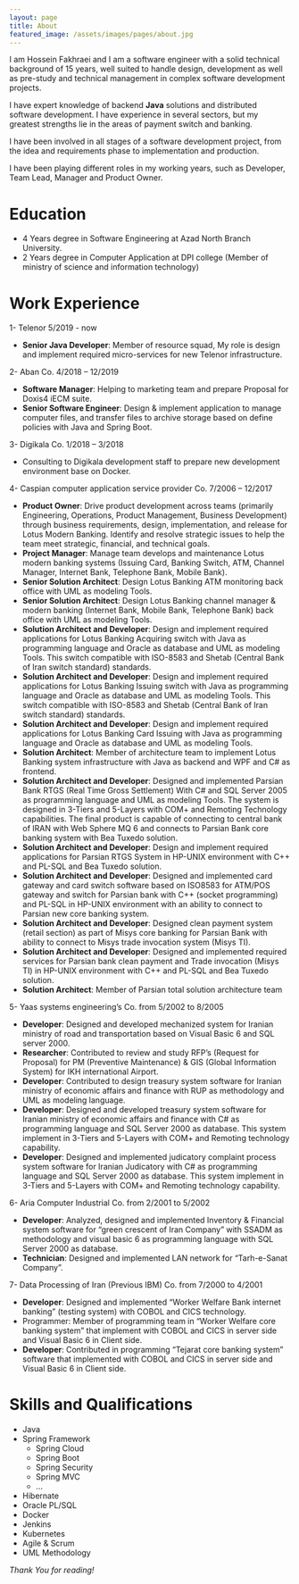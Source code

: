 ```yaml
---
layout: page
title: About
featured_image: /assets/images/pages/about.jpg
---
```


I am Hossein Fakhraei and I am a software engineer with a solid technical background of 15 years, well suited to handle design, development as well as pre-study and technical management in complex software development projects. 

I have expert knowledge of backend **Java** solutions and distributed software development. I have experience in several sectors, but my greatest strengths lie in the areas of payment switch and banking. 

I have been involved in all stages of a software development project, from the idea and requirements phase to implementation and production. 

I have been playing different roles in my working years, such as Developer, Team Lead, Manager and Product Owner.

# Education
* 4 Years degree in Software Engineering at Azad North Branch University.
* 2 Years degree in Computer Application at DPI college (Member of ministry of science and information technology)

# Work Experience
1- Telenor 5/2019 - now
  * **Senior Java Developer**: Member of resource squad, My role is design and implement required micro-services for new Telenor infrastructure. 

2- Aban Co.  4/2018 – 12/2019
  * **Software Manager**: Helping to marketing team and prepare Proposal for Doxis4 iECM suite.
  * **Senior Software Engineer**: Design & implement application to manage computer files, and transfer files to archive storage based on define policies with Java and Spring Boot.

3- Digikala Co.  1/2018 – 3/2018
  * Consulting to Digikala development staff to prepare new development environment base on Docker.

4- Caspian computer application service provider Co. 7/2006 – 12/2017
  * **Product Owner**: Drive product development across teams (primarily Engineering, Operations, Product Management, Business Development) through business requirements, design, implementation, and release for Lotus Modern Banking. Identify and resolve strategic issues to help the team meet strategic, financial, and technical goals.
  * **Project Manager**: Manage team develops and maintenance Lotus modern banking systems (Issuing Card, Banking Switch, ATM, Channel Manager, Internet Bank, Telephone Bank, Mobile Bank).
  * **Senior Solution Architect**: Design Lotus Banking ATM monitoring back office with UML as modeling Tools.
  * **Senior Solution Architect**: Design Lotus Banking channel manager & modern banking (Internet Bank, Mobile Bank, Telephone Bank) back office with UML as modeling Tools.
  * **Solution Architect and Developer**: Design and implement required applications for Lotus Banking Acquiring switch with Java as programming language and Oracle as database and UML as modeling Tools. This switch compatible with ISO-8583 and Shetab (Central Bank of Iran switch standard) standards.
  * **Solution Architect and Developer**: Design and implement required applications for Lotus Banking Issuing switch with Java as programming language and Oracle as database and UML as modeling Tools. This switch compatible with ISO-8583 and Shetab (Central Bank of Iran switch standard) standards.
  * **Solution Architect and Developer**: Design and implement required applications for Lotus Banking Card Issuing with Java as programming language and Oracle as database and UML as modeling Tools.
  * **Solution Architect**: Member of architecture team to implement Lotus Banking system infrastructure with Java as backend and WPF and C# as frontend.
  * **Solution Architect and Developer**: Designed and implemented Parsian Bank RTGS (Real Time Gross Settlement) With C# and SQL Server 2005 as programming language and UML as modeling Tools. The system is designed in 3-Tiers and 5-Layers with COM+ and Remoting Technology capabilities. The final product is capable of connecting to central bank of IRAN with Web Sphere MQ 6 and connects to Parsian Bank core banking system with Bea Tuxedo solution.
  * **Solution Architect and Developer**: Design and implement required applications for Parsian RTGS System in HP-UNIX environment with C++ and PL-SQL and Bea Tuxedo solution.
  * **Solution Architect and Developer**: Designed and implemented card gateway and card switch software based on ISO8583 for ATM/POS gateway and switch for Parsian bank with C++ (socket programming) and PL-SQL in HP-UNIX environment with an ability to connect to Parsian new core banking system.
  * **Solution Architect and Developer**: Designed clean payment system (retail section) as part of Misys core banking for Parsian Bank with ability to connect to Misys trade invocation system (Misys TI).
  * **Solution Architect and Developer**: Designed and implemented required services for Parsian bank clean payment and Trade invocation (Misys TI) in HP-UNIX environment with C++ and PL-SQL and Bea Tuxedo solution.
  * **Solution Architect**: Member of Parsian total solution architecture team

5- Yaas systems engineering’s Co. from 5/2002 to 8/2005
  * **Developer**: Designed and developed mechanized system for Iranian ministry of road and transportation based on Visual Basic 6 and SQL server 2000.
  * **Researcher**: Contributed to review and study RFP’s (Request for Proposal) for PM (Preventive Maintenance) & GIS (Global Information System) for IKH international Airport.
  * **Developer**: Contributed to design treasury system software for Iranian ministry of economic affairs and finance with RUP as methodology and UML as modeling language.
  * **Developer**: Designed and developed treasury system software for Iranian ministry of economic affairs and finance with C# as programming language and SQL Server 2000 as database. This system implement in 3-Tiers and 5-Layers with COM+ and Remoting technology capability.
  * **Developer**: Designed and implemented judicatory complaint process system software for Iranian Judicatory with C# as programming language and SQL Server 2000 as database. This system implement in 3-Tiers and 5-Layers with COM+ and Remoting technology capability.

6- Aria Computer Industrial Co. from 2/2001 to 5/2002

  * **Developer**: Analyzed, designed and implemented Inventory & Financial system software for “green crescent of Iran Company” with SSADM as methodology and visual basic 6 as programming language with SQL Server 2000 as database.
  * **Technician**: Designed and implemented LAN network for “Tarh-e-Sanat Company”.

7- Data Processing of Iran (Previous IBM) Co. from 7/2000 to 4/2001
  * **Developer**: Designed and implemented “Worker Welfare Bank internet banking” (testing system) with COBOL and CICS technology.
  * Programmer: Member of programming team in “Worker Welfare core banking system” that implement with COBOL and CICS in server side and Visual Basic 6 in Client side.
  * **Developer**: Contributed in programming “Tejarat core banking system” software that implemented with COBOL and CICS in server side and Visual Basic 6 in Client side.

# Skills and Qualifications
* Java
* Spring Framework    
  * Spring Cloud
  * Spring Boot
  * Spring Security
  * Spring MVC
  * ...
* Hibernate 
* Oracle PL/SQL
* Docker
* Jenkins
* Kubernetes 	
* Agile & Scrum
* UML Methodology  

*Thank You for reading!*